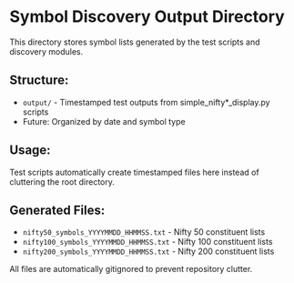 # Symbol Discovery Output Directory

This directory stores symbol lists generated by the test scripts and discovery modules.

## Structure:
- `output/` - Timestamped test outputs from simple_nifty*_display.py scripts
- Future: Organized by date and symbol type

## Usage:
Test scripts automatically create timestamped files here instead of cluttering the root directory.

## Generated Files:
- `nifty50_symbols_YYYYMMDD_HHMMSS.txt` - Nifty 50 constituent lists
- `nifty100_symbols_YYYYMMDD_HHMMSS.txt` - Nifty 100 constituent lists  
- `nifty200_symbols_YYYYMMDD_HHMMSS.txt` - Nifty 200 constituent lists

All files are automatically gitignored to prevent repository clutter.